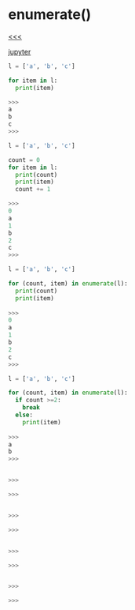 
enumerate()
======

[<<<](https://github.com/ttltrk/PRG/blob/master/PY/DOC/OPYM/04_MET_FUN/FUNCTIONS/BUILT_IN_FUNCTIONS.MD)

[jupyter](https://nbviewer.jupyter.org/github/jmportilla/Complete-Python-Bootcamp/blob/master/Enumerate.ipynb)

```python
l = ['a', 'b', 'c']

for item in l:
  print(item)

>>>
a
b
c
>>>
```


```python
l = ['a', 'b', 'c']

count = 0
for item in l:
  print(count)
  print(item)
  count += 1

>>>
0
a
1
b
2
c
>>>
```


```python
l = ['a', 'b', 'c']

for (count, item) in enumerate(l):
  print(count)
  print(item)
  
>>>
0
a
1
b
2
c
>>>
```


```python
l = ['a', 'b', 'c']

for (count, item) in enumerate(l):
  if count >=2:
    break
  else:
    print(item)
    
>>>
a
b
>>>
```


```python

>>>

>>>
```


```python

>>>

>>>
```


```python

>>>

>>>
```


```python

>>>

>>>
```

